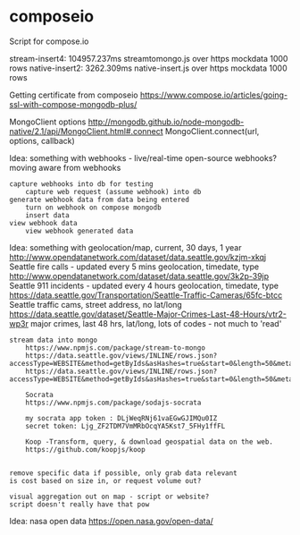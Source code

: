 # composeio
Script for compose.io

stream-insert4: 104957.237ms streamtomongo.js over https mockdata 1000 rows
native-insert2: 3262.309ms native-insert.js over https mockdata 1000 rows

Getting certificate from composeio
https://www.compose.io/articles/going-ssl-with-compose-mongodb-plus/

MongoClient options
http://mongodb.github.io/node-mongodb-native/2.1/api/MongoClient.html#.connect
MongoClient.connect(url, options, callback)

Idea: something with webhooks - live/real-time open-source webhooks?
moving aware from webhooks 

    capture webhooks into db for testing
        capture web request (assume webhook) into db
    generate webhook data from data being entered
        turn on webhook on compose mongodb
        insert data
    view webhook data
        view webhook generated data 

Idea: something with geolocation/map, current, 30 days, 1 year
    http://www.opendatanetwork.com/dataset/data.seattle.gov/kzjm-xkqj
    Seattle fire calls - updated every 5 mins
    geolocation, timedate, type
    http://www.opendatanetwork.com/dataset/data.seattle.gov/3k2p-39jp
    Seattle 911 incidents - updated every 4 hours
    geolocation, timedate, type
    https://data.seattle.gov/Transportation/Seattle-Traffic-Cameras/65fc-btcc
    Seattle traffic cams, street address, no lat/long
    https://data.seattle.gov/dataset/Seattle-Major-Crimes-Last-48-Hours/vtr2-wp3r
    major crimes, last 48 hrs, lat/long, lots of codes - not much to 'read'
    
    stream data into mongo
        https://www.npmjs.com/package/stream-to-mongo
        https://data.seattle.gov/views/INLINE/rows.json?accessType=WEBSITE&method=getByIds&asHashes=true&start=0&length=50&meta=true
        https://data.seattle.gov/views/INLINE/rows.json?accessType=WEBSITE&method=getByIds&asHashes=true&start=0&length=50&meta=true
        
        Socrata
        https://www.npmjs.com/package/sodajs-socrata

        my socrata app token : DLjWeqRNj61vaEGwGJIMQu0IZ
        secret token: Ljg_ZF2TDM7VmMRbOcqYA5Kst7_5FHy1ffFL
        
        Koop -Transform, query, & download geospatial data on the web. 
        https://github.com/koopjs/koop
        
        
    remove specific data if possible, only grab data relevant
    is cost based on size in, or request volume out?
    
    visual aggregation out on map - script or website?
    script doesn't really have that pow
    
    
Idea: nasa open data
    https://open.nasa.gov/open-data/
    